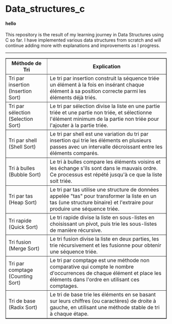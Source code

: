 # Data_structures_c
<h4>hello</h4>
This repository is the result of my learning journey in Data Structures using C so far. I have implemented various data structures from scratch and will continue adding more with explanations and improvements as I progress.
<br>
<b><hr></b>
<table border="1" color="red">
    <thead>
        <tr>
            <th>Méthode de Tri</th>
            <th>Explication</th>
        </tr>
    </thead>
    <tbody>
        <tr>
            <td>Tri par insertion (Insertion Sort)</td>
            <td>Le tri par insertion construit la séquence triée un élément à la fois en insérant chaque élément à sa position correcte parmi les éléments déjà triés.</td>
        </tr>
        <tr>
            <td>Tri par sélection (Selection Sort)</td>
            <td>Le tri par sélection divise la liste en une partie triée et une partie non triée, et sélectionne l'élément minimum de la partie non triée pour l'ajouter à la partie triée.</td>
        </tr>
        <tr>
            <td>Tri par shell (Shell Sort)</td>
            <td>Le tri par shell est une variation du tri par insertion qui trie les éléments en plusieurs passes avec un intervalle décroissant entre les éléments comparés.</td>
        </tr>
        <tr>
            <td>Tri à bulles (Bubble Sort)</td>
            <td>Le tri à bulles compare les éléments voisins et les échange s'ils sont dans le mauvais ordre. Ce processus est répété jusqu'à ce que la liste soit triée.</td>
        </tr>
        <tr>
            <td>Tri par tas (Heap Sort)</td>
            <td>Le tri par tas utilise une structure de données appelée "tas" pour transformer la liste en un tas (une structure binaire) et l'extraire pour produire une séquence triée.</td>
        </tr>
        <tr>
            <td>Tri rapide (Quick Sort)</td>
            <td>Le tri rapide divise la liste en sous-listes en choisissant un pivot, puis trie les sous-listes de manière récursive.</td>
        </tr>
        <tr>
            <td>Tri fusion (Merge Sort)</td>
            <td>Le tri fusion divise la liste en deux parties, les trie récursivement et les fusionne pour obtenir une séquence triée.</td>
        </tr>
        <tr>
            <td>Tri par comptage (Counting Sort)</td>
            <td>Le tri par comptage est une méthode non comparative qui compte le nombre d'occurrences de chaque élément et place les éléments dans l'ordre en utilisant ces comptages.</td>
        </tr>
        <tr>
            <td>Tri de base (Radix Sort)</td>
            <td>Le tri de base trie les éléments en se basant sur leurs chiffres (ou caractères) de droite à gauche, en utilisant une méthode stable de tri à chaque étape.</td>
        </tr>
    </tbody>
</table>

